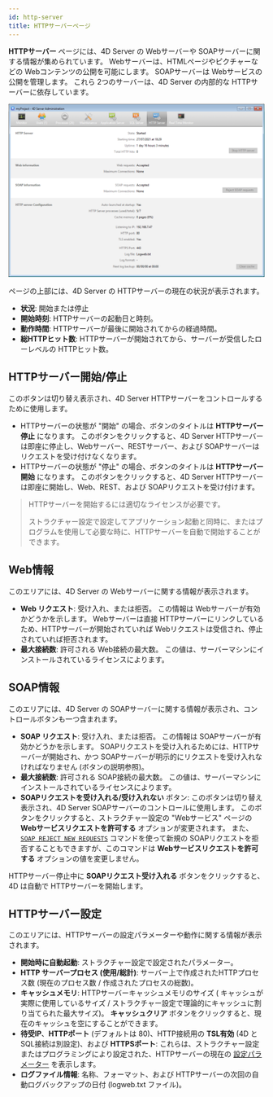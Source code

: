 ```yaml
---
id: http-server
title: HTTPサーバーページ
---
```


**HTTPサーバー** ページには、4D Server の Webサーバーや SOAPサーバーに関する情報が集められています。 Webサーバーは、HTMLページやピクチャーなどの Webコンテンツの公開を可能にします。 SOAPサーバーは Webサービスの公開を管理します。 これら 2つのサーバーは、4D Server の内部的な HTTPサーバーに依存しています。

![](../assets/en/Admin/server-admin-web-page.png)

ページの上部には、4D Server の HTTPサーバーの現在の状況が表示されます。

- **状況**: 開始または停止
- **開始時刻**: HTTPサーバーの起動日と時刻。
- **動作時間**: HTTPサーバーが最後に開始されてからの経過時間。
- **総HTTPヒット数**: HTTPサーバーが開始されてから、サーバーが受信したローレベルの HTTPヒット数。

## HTTPサーバー開始/停止

このボタンは切り替え表示され、4D Server HTTPサーバーをコントロールするために使用します。

- HTTPサーバーの状態が "開始" の場合、ボタンのタイトルは **HTTPサーバー停止** になります。 このボタンをクリックすると、4D Server HTTPサーバーは即座に停止し、Webサーバー、RESTサーバー、および SOAPサーバーはリクエストを受け付けなくなります。
- HTTPサーバーの状態が "停止" の場合、ボタンのタイトルは **HTTPサーバー開始** になります。 このボタンをクリックすると、4D Server HTTPサーバーは即座に開始し、Web、REST、および SOAPリクエストを受け付けます。

> HTTPサーバーを開始するには適切なライセンスが必要です。
>
> ストラクチャー設定で設定してアプリケーション起動と同時に、またはプログラムを使用して必要な時に、HTTPサーバーを自動で開始することができます。

## Web情報

このエリアには、4D Server の Webサーバーに関する情報が表示されます。

- **Web リクエスト**: 受け入れ、または拒否。 この情報は Webサーバーが有効かどうかを示します。 Webサーバーは直接 HTTPサーバーにリンクしているため、HTTPサーバーが開始されていれば Webリクエストは受信され、停止されていれば拒否されます。
- **最大接続数**: 許可される Web接続の最大数。 この値は、サーバーマシンにインストールされているライセンスによります。

## SOAP情報

このエリアには、4D Server の SOAPサーバーに関する情報が表示され、コントロールボタンも一つ含まれます。

- **SOAP リクエスト**: 受け入れ、または拒否。 この情報は SOAPサーバーが有効かどうかを示します。 SOAPリクエストを受け入れるためには、HTTPサーバーが開始され、かつ SOAPサーバーが明示的にリクエストを受け入れなければなりません (ボタンの説明参照)。
- **最大接続数**: 許可される SOAP接続の最大数。 この値は、サーバーマシンにインストールされているライセンスによります。
- **SOAPリクエストを受け入れる/受け入れない** ボタン: このボタンは切り替え表示され、4D Server SOAPサーバーのコントロールに使用します。 このボタンをクリックすると、ストラクチャー設定の "Webサービス" ページの **Webサービスリクエストを許可する** オプションが変更されます。 また、[`SOAP REJECT NEW REQUESTS`](../commands-legacy/soap-reject-new-requests.md) コマンドを使って新規の SOAPリクエストを拒否することもできますが、このコマンドは **Webサービスリクエストを許可する** オプションの値を変更しません。

HTTPサーバー停止中に **SOAPリクエスト受け入れる** ボタンをクリックすると、4D は自動で HTTPサーバーを開始します。

## HTTPサーバー設定

このエリアには、HTTPサーバーの設定パラメーターや動作に関する情報が表示されます。

- **開始時に自動起動**: ストラクチャー設定で設定されたパラメーター。
- **HTTP サーバープロセス (使用/総計)**: サーバー上で作成されたHTTPプロセス数 (現在のプロセス数 / 作成されたプロセスの総数)。
- **キャッシュメモリ**: HTTPサーバーキャッシュメモリのサイズ ( キャッシュが実際に使用しているサイズ / ストラクチャー設定で理論的にキャッシュに割り当てられた最大サイズ)。 **キャッシュクリア** ボタンをクリックすると、現在のキャッシュを空にすることができます。
- **待受IP**、**HTTPポート** (デフォルトは 80)、HTTP接続用の **TSL有効** (4D と SQL接続は別設定)、および **HTTPSポート**: これらは、ストラクチャー設定またはプログラミングにより設定された、HTTPサーバーの現在の [設定パラメーター](WebServer/webServerConfig.md) を表示します。
- **ログファイル情報**: 名称、フォーマット、および HTTPサーバーの次回の自動ログバックアップの日付 (logweb.txt ファイル)。

